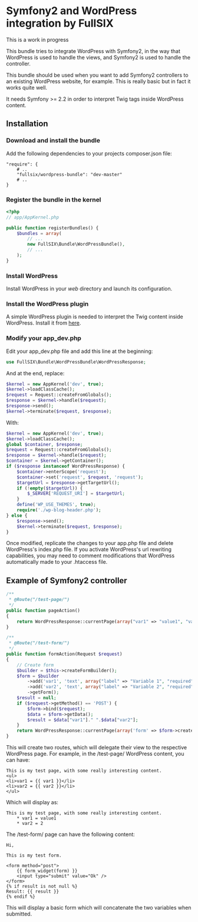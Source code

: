 # Symfony2 and WordPress integration by FullSIX

This is a work in progress

This bundle tries to integrate WordPress with Symfony2, in the way that WordPress
is used to handle the views, and Symfony2 is used to handle the controller.

This bundle should be used when you want to add Symfony2 controllers to an existing
WordPress website, for example. This is really basic but in fact it works quite well.

It needs Symfony >= 2.2 in order to interpret Twig tags inside WordPress content.

## Installation

### Download and install the bundle

Add the following dependencies to your projects composer.json file:

    "require": {
        # ..
        "fullsix/wordpress-bundle": "dev-master"
        # ..
    }

### Register the bundle in the kernel

``` php
<?php
// app/AppKernel.php

public function registerBundles() {
    $bundles = array(
        // ...
        new FullSIX\Bundle\WordPressBundle(),
        // ...
    );
}
```

### Install WordPress

Install WordPress in your _web_ directory and launch its configuration.

### Install the WordPress plugin

A simple WordPress plugin is needed to interpret the Twig content inside WordPress.
Install it from [here](https://github.com/fullsixspain/fullsix_wordpress_plugin).

### Modify your app_dev.php

Edit your app_dev.php file and add this line at the beginning:

``` php
use FullSIX\Bundle\WordPressBundle\WordPressResponse;
```

And at the end, replace:

``` php
$kernel = new AppKernel('dev', true);
$kernel->loadClassCache();
$request = Request::createFromGlobals();
$response = $kernel->handle($request);
$response->send();
$kernel->terminate($request, $response);
```

With:

``` php
$kernel = new AppKernel('dev', true);
$kernel->loadClassCache();
global $container, $response;
$request = Request::createFromGlobals();
$response = $kernel->handle($request);
$container = $kernel->getContainer();
if ($response instanceof WordPressResponse) {
    $container->enterScope('request');
    $container->set('request', $request, 'request');
    $targetUrl = $response->getTargetUrl();
    if (!empty($targetUrl)) {
        $_SERVER['REQUEST_URI'] = $targetUrl;
    }
    define('WP_USE_THEMES', true);
    require('./wp-blog-header.php');
} else {
    $response->send();
    $kernel->terminate($request, $response);
}
```

Once modified, replicate the changes to your app.php file and delete WordPress's index.php file.
If you activate WordPress's url rewriting capabilities, you may need to comment modifications
that WordPress automatically made to your .htaccess file.

## Example of Symfony2 controller

``` php
/**
 * @Route("/test-page/")
 */
public function pageAction()
{
    return WordPressResponse::currentPage(array("var1" => "value1", "var2" => 2));
}

/**
 * @Route("/test-form/")
 */
public function formAction(Request $request)
{
    // Create form
    $builder = $this->createFormBuilder();
    $form = $builder
        ->add('var1', 'text', array("label" => "Variable 1", "required" => false, "constraints" => new NotBlank()))
        ->add('var2', 'text', array("label" => "Variable 2", "required" => false, "constraints" => new NotBlank()))
        ->getForm();
    $result = null;
    if ($request->getMethod() == 'POST') {
        $form->bind($request);
        $data = $form->getData();
        $result = $data["var1"]." ".$data["var2"];
    }
    return WordPressResponse::currentPage(array('form' => $form->createView(), "result" => $result));
}
```

This will create two routes, which will delegate their view to the respective WordPress page. For example, in the
/test-page/ WordPress content, you can have:

    This is my test page, with some really interesting content.
    <ul>
	<li>var1 = {{ var1 }}</li>
	<li>var2 = {{ var2 }}</li>
    </ul>

Which will display as:

    This is my test page, with some really interesting content.
        * var1 = value1
        * var2 = 2

The /test-form/ page can have the following content:

    Hi,

    This is my test form.

    <form method="post">
        {{ form_widget(form) }}
        <input type="submit" value="Ok" />
    </form>
    {% if result is not null %}
    Result: {{ result }}
    {% endif %}

This will display a basic form which will concatenate the two variables when submitted.
